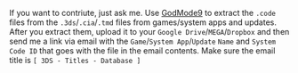 If you want to contriute, just ask me. Use [GodMode9](https://github.com/d0k3/GodMode9/releases) to extract the `.code` files from the `.3ds`/`.cia`/`.tmd` files from games/system apps and updates. After you extract them, upload it to your `Google Drive`/`MEGA`/`Dropbox` and then send me a link via email with the `Game`/`System App`/`Update` `Name` and `System Code ID` that goes with the file in the email contents. Make sure the email title is `[ 3DS - Titles - Database ]`
